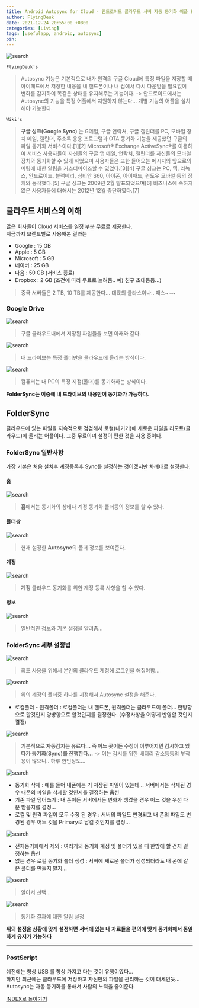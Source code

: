 ```yaml
---
title: Android Autosync for Cloud - 안드로이드 클라우드 서버 자동 동기화 어플 (Feat. FolderSync)
author: FlyingDeuk
date: 2021-12-24 20:55:00 +0800
categories: [Living]
tags: [usefulapp, android, autosync]
pin:
---
```


![search](/img/living/app/foldersync1.jpg)

`FlyingDeuk's`
> Autosync 기능은 기본적으로 내가 원격의 구글 Cloud에 특정 파일을 저장할 때 아이패드에서 저장한 내용을 내 핸드폰이나 내 컴에서 다시 다운받을 필요없이 변화를 감지하여 똑같은 상태를 유지해주는 기능이다. -> 안드로이드에서는 Autosync의 기능을 특정 어플에서 지원하지 않는다... 개별 기능의 어플을 설치해야 가능한다.

`Wiki's`
>**구글 싱크(Google Sync)** 는 G메일, 구글 연락처, 구글 캘린더를 PC, 모바일 장치 메일, 캘린더, 주소록 응용 프로그램과 OTA 동기화 기능을 제공했던 구글의 파일 동기화 서비스이다.[1][2] Microsoft® Exchange ActiveSync®를 이용하여 서비스 사용자들이 자신들의 구글 앱 메일, 연락처, 캘린더를 자신들의 모바일 장치와 동기화할 수 있게 하였으며 사용자들은 또한 들어오는 메시지와 앞으로의 미팅에 대한 알림을 커스터마이즈할 수 있었다.[3][4] 구글 싱크는 PC, 맥, 리눅스, 안드로이드, 블랙베리, 심비안 S60, 아이폰, 아이패드, 윈도우 모바일 등의 장치와 동작했다.[5] 구글 싱크는 2009년 2월 발표되었으며[6] 비즈니스에 속하지 않은 사용자들에 대해서는 2012년 12월 중단하였다.[7]

## 클라우드 서비스의 이해
많은 회사들이 Cloud 서비스를 일정 부분 무료로 제공한다. <br>
지금까지 브랜드별로 사용해본 결과는
- Google : 15 GB
- Apple : 5 GB
- Microsoft : 5 GB
- 네이버 : 25 GB
- 다음 : 50 GB (서비스 종료)
- Dropbox : 2 GB (조건에 따라 무료로 늘려줌.. 예) 친구 초대등등...)
> 중국 서버들은 2 TB, 10 TB를 제공한다... 대륙의 클라스이나.. 패스~~~

### Google Drive
![search](/img/living/app/foldersync4.jpg)
> 구글 클라우드내에서 저장된 파일들을 보면 아래와 같다.

![search](/img/living/app/foldersync2.jpg)
> 내 드라이브는 특정 폴더만을 클라우드에 올리는 방식이다.

![search](/img/living/app/foldersync3.jpg)
> 컴퓨터는 내 PC의 특정 지점(폴더)를 동기화하는 방식이다.

**FolderSync는 이중에 내 드라이브의 내용만이 동기화가 가능하다.**

## FolderSync
클라우드에 있는 파일을 지속적으로 점검해서 로컬(내기기)에 새로운 파일을 리모트(클라우드)에 올리는 어플이다. 그중 무료이며 설정이 편한 것을 사용 중이다.

### FolderSync 일반사항
가장 기본은 처음 설치후 계정등록후 Sync를 설정하는 것이겠지만 차례대로 설정한다.

#### 홈
![search](/img/living/app/foldersync5.jpg)
> **홈**에서는 동기화의 상태나 계정 동기화 폴더등의 정보를 할 수 있다.

#### 폴더쌍
![search](/img/living/app/foldersync6.jpg)
> 헌재 설정한 **Autosync**의 폴더 정보를 보여준다.

#### 계정
![search](/img/living/app/foldersync7.jpg)
> **계정** 클라우드 동기화를 위한 계정 등록 사항을 할 수 있다.

#### 정보
![search](/img/living/app/foldersync8.jpg)
> 일반적인 정보와 기본 설정을 알려줌...

### FolderSync 세부 설정법
![search](/img/living/app/foldersync9.jpg)
> 최초 사용을 위해서 본인의 클라우드 계정에 로그인을 해줘야함...

![search](/img/living/app/foldersync10.jpg)
> 위의 계정의 폴더중 하나를 지정해서 Autosync 설정을 해준다.
- 로컬폴더 - 원격폴더 : 로컬폴더는 내 핸드폰, 원격폴더는 클라우드이 폴더... 한방향으로 할것인지 양방향으로 할것인지를 결정한다. (수정사항을 어떻게 반영할 것인지 결정)

![search](/img/living/app/foldersync11.jpg)
> **기본적으로 자동감지는 유료다... 즉 어느 곳이든 수정이 이루어지면 감시하고 있다가 동기화(Sync)를 진행한다...**
-> 이는 감시를 위한 배터리 감소등등의 부작용이 많으니.. 하루 한번정도...

![search](/img/living/app/foldersync12.jpg)
- 동기화 삭제 : 예를 들어 내폰에는 기 저장된 파일이 있는데... 서버에서는 삭제된 경우 내폰의 파일을 삭제할 것인지를 결정하는 옵션
- 기존 파일 덮어쓰기 : 내 폰이든 서버에서든 변화가 생겼을 경우 어느 것을 우선 다운 받을지를 결정...
- 로컬 및 원격 파일이 모두 수정 된 경우 : 서버의 파일도 변경되고 내 폰의 파일도 변경된 경우 어느 것을 Primary로 남길 것인지를 결정...

![search](/img/living/app/foldersync13.jpg)
- 전체동기화에서 제외 : 여러개의 동기화 계정 및 폴더가 있을 때 한방에 할 건지 결정하는 옵션
- 없는 경우 로컬 동기화 폴더 생성 : 서버에 새로운 폴더가 생성되더라도 내 폰에 같은 폴더를 만들지 말지...

![search](/img/living/app/foldersync14.jpg)
> 알아서 선택...

![search](/img/living/app/foldersync15.jpg)
> 동기화 결과에 대한 알림 설정

**위의 설정을 상황에 맞게 설정하면 서버에 있는 내 자료들을 편의에 맞게 동기화해서 동일하게 유지가 가능하다**

-----------

### PostScript
예전에는 항상 USB 를 항상 가지고 다는 것이 유행이였다... <br>
하지만 최근에는 클라우드에 저장하고 자신만의 파일을 관리하는 것이 대세인듯... Autosync는 자동 동기화를 통해서 사람의 노력을 줄여준다.

[INDEX로 돌아가기](/posts/AndroidAPP/)
